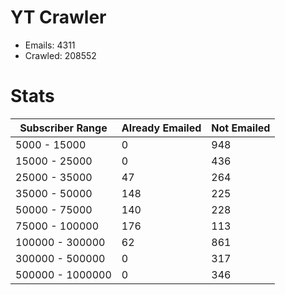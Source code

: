 # YT Crawler
- Emails: 4311
- Crawled: 208552

# Stats
| Subscriber Range  | Already Emailed | Not Emailed |
|-------|-------|-------|
| 5000 - 15000 | 0 | 948 |
| 15000 - 25000 | 0 | 436 |
| 25000 - 35000 | 47 | 264 |
| 35000 - 50000 | 148 | 225 |
| 50000 - 75000 | 140 | 228 |
| 75000 - 100000 | 176 | 113 |
| 100000 - 300000 | 62 | 861 |
| 300000 - 500000 | 0 | 317 |
| 500000 - 1000000 | 0 | 346 |
